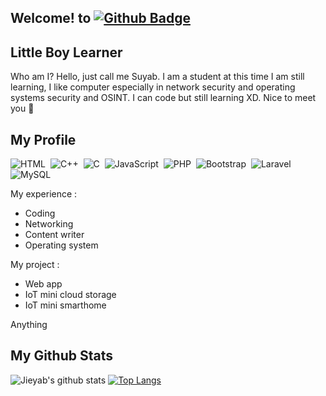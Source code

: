 ## Welcome! to [![Github Badge](https://img.shields.io/badge/-Jieyab89-black?style=flat&logo=github&logoColor=white&link=https://github.com/Jieyab89/)](https://github.com/Jieyab89)

<h2>Little Boy Learner</h2>
<p align='left'>Who am I? Hello, just call me Suyab. I am a student at this time I am still learning, I like computer especially in network security and operating systems security and OSINT. I can code but still learning XD. Nice to meet you 😬</p>

## My Profile
![HTML](https://img.shields.io/badge/-HTML-282A36?style=flat&logo=HTML5)&nbsp;
![C++](https://img.shields.io/badge/C++-black.svg?style=flat&logo=c%2B%2B)&nbsp;
![C](https://img.shields.io/badge/C-black.svg?style=flat&logo=c%2B%2B)&nbsp;
![JavaScript](https://img.shields.io/badge/-JavaScript-282A36?style=flat&logo=javascript)&nbsp;
![PHP](https://img.shields.io/badge/-PHP-282A36?style=flat&logo=PHP)&nbsp;
![Bootstrap](https://img.shields.io/badge/-Bootstrap-282A36?style=flat&logo=bootstrap)&nbsp;
![Laravel](https://img.shields.io/badge/-Laravel-282A36?style=flat&logo=laravel)&nbsp;
![MySQL](https://img.shields.io/badge/-MySQL-282A36?style=flat&logo=mysql)&nbsp;

<p align='left'>My experience : </p>

* Coding 
* Networking
* Content writer
* Operating system

<p align='left'>My project : </p>

* Web app 
* IoT mini cloud storage
* IoT mini smarthome

Anything

## My Github Stats

![Jieyab's github stats](https://github-readme-stats.vercel.app/api?username=Jieyab89)
[![Top Langs](https://github-readme-stats.vercel.app/api/top-langs/?username=Jieyab89)](https://github.com/Jieyab89/)
